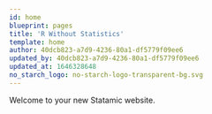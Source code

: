 ```yaml
---
id: home
blueprint: pages
title: 'R Without Statistics'
template: home
author: 40dcb823-a7d9-4236-80a1-df5779f09ee6
updated_by: 40dcb823-a7d9-4236-80a1-df5779f09ee6
updated_at: 1646328648
no_starch_logo: no-starch-logo-transparent-bg.svg
---
```

Welcome to your new Statamic website.